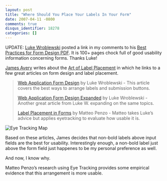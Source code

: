 ```yaml
---
layout: post
title: "Where Should You Place Your Labels In Your Form"
date: 2007-04-11 -0800
comments: true
disqus_identifier: 18278
categories: []
---
```

UPDATE: [Luke Wroblewski](http://www.lukew.com/ "Luke Wroblewski")
posted a link in my comments to his [Best Practices for Form Design
PDF](http://www.lukew.com/resources/articles/WebForms_LukeW.pdf "Presentation on Form Design").
It is 100+ pages chock full of good usability information concerning
forms. Thanks Luke!

[James Avery](http://dotavery.com/blog/ ".Avery Blog") writes about the
[Art of Label
Placement](http://dotavery.com/blog/archive/2007/04/11/39026.aspx "The Art of Label Placement")
in which he links to a few great articles on form design and label
placement.

> [Web Application Form
> Design](http://www.lukew.com/resources/articles/web_forms.html "Web Application Form Design")
> by Luke Wroblewski - This article covers the best ways to arrange
> labels and submission buttons.
>
> [Web Application Form Design
> Expanded](http://www.lukew.com/ff/entry.asp?155 "Web Application Form Design Expanded")
> by Luke Wroblewski - Another great article from Luke W. expanding on
> the same topics.
>
> [Label Placement in
> Forms](http://www.uxmatters.com/MT/archives/000107.php "Label Placement in Forms")
> by Matteo Penzo - Matteo takes Luke’s advice but applies eyetracking
> to evaluate how usable it is.

![Eye Tracking
Map](http://haacked.com/images/haacked_com/WindowsLiveWriter/WhereShouldYouPlaceYourLabelsInYourForm_11304/test36.jpg)

Based on these articles, James decides that non-bold labels above input
fields are the best for usability. Interestingly enough, a non-bold
label just above the form field just happenes to be my personal
preference as well.

And now, I know why.

Matteo Penzo’s research using Eye Tracking provides some empirical
evidence that this arrangement is more usable.

